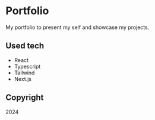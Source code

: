 # Portfolio

My portfolio to present my self and showcase my projects.

## Used tech

- React
- Typescript
- Tailwind
- Next.js

## Copyright

2024
